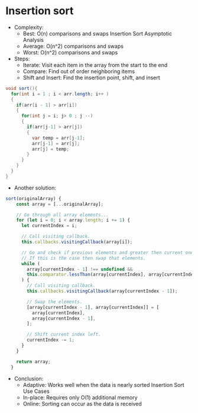 
# Insertion sort

- Complexity:
  - Best: O(n) comparisons and swaps Insertion Sort Asymptotic Analysis
  - Average: O(n^2) comparisons and swaps
  - Worst: O(n^2) comparisons
    and swaps
- Steps:
  - Iterate: Visit each item in the array from the start to the end
  - Compare: Find out of order neighboring items
  - Shift and Insert: Find the insertion point, shift, and insert

```csharp
void sort(){
  for(int i = 1 ; i < arr.length; i++ )
  {
    if(arr[i - 1] > arr[i])
    {
      for(int j = i; j> 0 ; j --)
      {
        if(arr[j-1] > arr[j])
        {
          var temp = arr[j-1];
          arr[j-1] = arr[j];
          arr[j] = temp;
        }
      }
    }
  }
}
```

- Another solution:

```javascript
sort(originalArray) {
    const array = [...originalArray];

    // Go through all array elements...
    for (let i = 0; i < array.length; i += 1) {
      let currentIndex = i;

      // Call visiting callback.
      this.callbacks.visitingCallback(array[i]);

      // Go and check if previous elements and greater then current one.
      // If this is the case then swap that elements.
      while (
        array[currentIndex - 1] !== undefined &&
        this.comparator.lessThan(array[currentIndex], array[currentIndex - 1])
      ) {
        // Call visiting callback.
        this.callbacks.visitingCallback(array[currentIndex - 1]);

        // Swap the elements.
        [array[currentIndex - 1], array[currentIndex]] = [
          array[currentIndex],
          array[currentIndex - 1],
        ];

        // Shift current index left.
        currentIndex -= 1;
      }
    }

    return array;
  }
```

- Conclusion:
  - Adaptive: Works well when the data is nearly sorted Insertion Sort Use Cases
  - In-place: Requires only O(1) additional memory
  - Online: Sorting can occur as the data is received